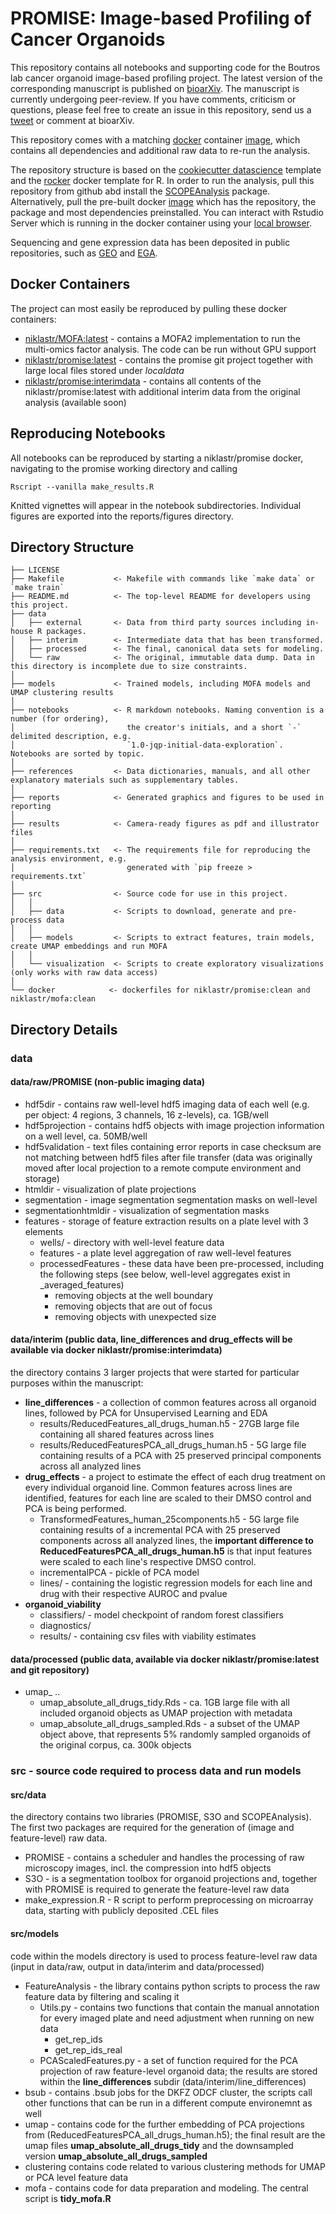 # PROMISE: Image-based Profiling of Cancer Organoids

This repository contains all notebooks and supporting code for the Boutros lab cancer organoid image-based profiling project. The latest version of the corresponding manuscript is published on [bioarXiv](https://www.biorxiv.org/content/10.1101/660993v1.full). The manuscript is currently undergoing peer-review. If you have comments, criticism or questions, please feel free to create an issue in this repository, send us a [tweet](https://twitter.com/Niklas_TR) or comment at bioarXiv. 

This repository comes with a matching [docker](https://www.docker.com/products/docker-desktop) container [image](https://hub.docker.com/r/niklastr/promise/tags), which contains all dependencies and additional raw data to re-run the analysis.

The repository structure is based on the [cookiecutter datascience](https://github.com/drivendata/cookiecutter-data-science) template and the [rocker](https://www.rocker-project.org/) docker template for R. In order to run the analysis, pull this repository from github abd install the [SCOPEAnalysis](https://figshare.com/s/e465d65a9964d3b999e9) package. Alternatively, pull the pre-built docker [image](https://hub.docker.com/layers/158839806/niklastr/promise/latest/images/sha256-362bac7f1dc8bafa2bfb519413ed08ed1ec4023171cf618c17e47eca0686fbf7?context=repo) which has the repository, the package and most dependencies preinstalled. You can interact with Rstudio Server which is running in the docker container using your [local browser](localhost:8080).  

Sequencing and gene expression data has been deposited in public repositories, such as [GEO](https://www.ncbi.nlm.nih.gov/geo/query/acc.cgi?acc=GSE117548) and [EGA](https://ega-archive.org/studies/EGAS00001003140).

## Docker Containers
The project can most easily be reproduced by pulling these docker containers: 

* [niklastr/MOFA:latest](https://hub.docker.com/r/niklastr/mofa/tags) - contains a MOFA2 implementation to run the multi-omics factor analysis. The code can be run without GPU support
* [niklastr/promise:latest](https://hub.docker.com/r/niklastr/promise/tags) - contains the promise git project together with large local files stored under *localdata*
* [niklastr/promise:interimdata](https://hub.docker.com/r/niklastr/promise/tags) - contains all contents of the niklastr/promise:latest with additional interim data from the original analysis (available soon)

## Reproducing Notebooks

All notebooks can be reproduced by starting a niklastr/promise docker, navigating to the promise working directory and calling

```
Rscript --vanilla make_results.R
```

Knitted vignettes will appear in the notebook subdirectories. Individual figures are exported into the reports/figures directory.

## Directory Structure

```
├── LICENSE
├── Makefile           <- Makefile with commands like `make data` or `make train`
├── README.md          <- The top-level README for developers using this project.
├── data
│   ├── external       <- Data from third party sources including in-house R packages.
│   ├── interim        <- Intermediate data that has been transformed.
│   ├── processed      <- The final, canonical data sets for modeling.
│   └── raw            <- The original, immutable data dump. Data in this directory is incomplete due to size constraints.
│
├── models             <- Trained models, including MOFA models and UMAP clustering results
│
├── notebooks          <- R markdown notebooks. Naming convention is a number (for ordering),
│                         the creator's initials, and a short `-` delimited description, e.g.
│                         `1.0-jqp-initial-data-exploration`. Notebooks are sorted by topic.
│
├── references         <- Data dictionaries, manuals, and all other explanatory materials such as supplementary tables.
│
├── reports            <- Generated graphics and figures to be used in reporting
│
├── results            <- Camera-ready figures as pdf and illustrator files
│
├── requirements.txt   <- The requirements file for reproducing the analysis environment, e.g.
│                         generated with `pip freeze > requirements.txt`
│
├── src                <- Source code for use in this project.
│   │
│   ├── data           <- Scripts to download, generate and pre-process data
│   │
│   ├── models         <- Scripts to extract features, train models, create UMAP embeddings and run MOFA        
│   │
│   └── visualization  <- Scripts to create exploratory visualizations (only works with raw data access)
│
└── docker            <- dockerfiles for niklastr/promise:clean and niklastr/mofa:clean
```

## Directory Details 
### data
#### data/raw/PROMISE (non-public imaging data)
* hdf5dir - contains raw well-level hdf5 imaging data of each well (e.g. per object: 4 regions, 3 channels, 16 z-levels), ca. 1GB/well
* hdf5projection - contains hdf5 objects with image projection information on a well level, ca. 50MB/well
* hdf5validation - text files containing error reports in case checksum are not matching between hdf5 files after file transfer (data was originally moved after local projection to a remote compute environment and storage)
* htmldir - visualization of plate projections
* segmentation - image segmentation segmentation masks on well-level
* segmentationhtmldir - visualization of segmentation masks
* features - storage of feature extraction results on a plate level with 3 elements
	* wells/ - directory with well-level feature data
	* features - a plate level aggregation of raw well-level features
	* processedFeatures - these data have been pre-processed, including the following steps (see below, well-level aggregates exist in _averaged_features)
		* removing objects at the well boundary
		* removing objects that are out of focus
		* removing objects with unexpected size

#### data/interim (public data, **line_differences**  and **drug_effects** will be available via docker niklastr/promise:interimdata)
the directory contains 3 larger projects that were started for particular purposes within the manuscript: 
* **line_differences** - a collection of common features across all organoid lines, followed by PCA for Unsupervised Learning and EDA
	* results/ReducedFeatures_all_drugs_human.h5 - 27GB large file containing all shared features across lines
	* results/ReducedFeaturesPCA_all_drugs_human.h5 - 5G large file containing results of a PCA with 25 preserved principal components across all analyzed lines
* **drug_effects** - a project to estimate the effect of each drug treatment on every individual organoid line. Common features across lines are identified, features for each line are scaled to their DMSO control and PCA is being performed.
	* TransformedFeatures_human_25components.h5 - 5G large file containing results of a incremental PCA with 25 preserved components across all analyzed lines, the **important difference to ReducedFeaturesPCA_all_drugs_human.h5** is that input features were scaled to each line's respective DMSO control.
	* incrementalPCA - pickle of PCA model
	* lines/ - containing the logistic regression models for each line and drug with their respective AUROC and pvalue
* **organoid_viability**
	* classifiers/ - model checkpoint of random forest classifiers
	* diagnostics/ 
	* results/ - containing csv files with viability estimates

#### data/processed (public data, available via docker niklastr/promise:latest and git repository)
* umap_ ..
	* umap_absolute_all_drugs_tidy.Rds - ca. 1GB large file with all included organoid objects as UMAP projection with metadata
	* umap_absolute_all_drugs_sampled.Rds - a subset of the UMAP object above, that represents 5% randomly sampled organoids of the original corpus, ca. 300k objects


### src - source code required to process data and run models
#### src/data
the directory contains two libraries (PROMISE, S3O and SCOPEAnalysis). The first two packages are required for the generation of (image and feature-level) raw data. 
* PROMISE - contains a scheduler and handles the processing of raw microscopy images, incl. the compression into hdf5 objects
* S3O - is a segmentation toolbox for organoid projections and, together with PROMISE is required to generate the feature-level raw data
* make_expression.R - R script to perform preprocessing on microarray data, starting with publicly deposited .CEL files
#### src/models
code within the models directory is used to process feature-level raw data (input in data/raw, output in data/interim and data/processed)
* FeatureAnalysis - the library contains python scripts to process the raw feature data by filtering and scaling it
  * Utils.py - contains two functions that contain the manual annotation for every imaged plate and need adjustment when running on new data 
    * get_rep_ids
    * get_rep_ids_real
  * PCAScaledFeatures.py - a set of function required for the PCA projection of raw feature-level organoid data; the results are stored within the **line_differences** subdir (data/interim/line_differences)
* bsub - contains .bsub jobs for the DKFZ ODCF cluster, the scripts call other functions that can be run in a different compute environemnt as well
* umap - contains code for the further embedding of PCA projections from (ReducedFeaturesPCA_all_drugs_human.h5); the final result are the umap files **umap_absolute_all_drugs_tidy** and the downsampled version **umap_absolute_all_drugs_sampled**
* clustering contains code related to various clustering methods for UMAP or PCA level feature data
* mofa - contains code for data preparation and modeling. The central script is **tidy_mofa.R**

